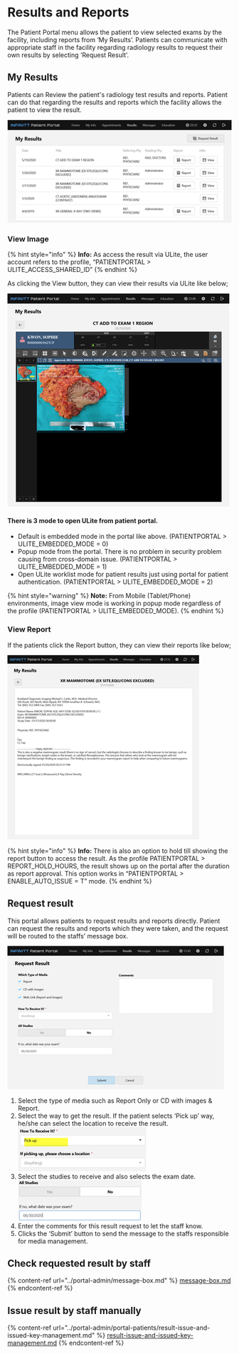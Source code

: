 # Results and Reports

The Patient Portal menu allows the patient to view selected exams by the facility, including reports from ‘My Results’. Patients can communicate with appropriate staff in the facility regarding radiology results to request their own results by selecting ‘Request Result’.

## My Results

Patients can Review the patient's radiology test results and reports. Patient can do that regarding the results and reports which the facility allows the patient to view the result.

![](<../.gitbook/assets/image (15).png>)

### View Image

{% hint style="info" %}
**Info:** As access the result via ULite, the user account refers to the profile, “PATIENTPORTAL > ULITE\_ACCESS\_SHARED\_ID”
{% endhint %}

As clicking the View button, they can view their results via ULite like below;

![](<../.gitbook/assets/image (78).png>)

#### There is 3 mode to open ULite from patient portal.

* Default is embedded mode in the portal like above. (PATIENTPORTAL > ULITE\_EMBEDDED\_MODE = 0)
* Popup mode from the portal. There is no problem in security problem causing from cross-domain issue. (PATIENTPORTAL > ULITE\_EMBEDDED\_MODE = 1)
* Open ULite worklist mode for patient results just using portal for patient authentication. (PATIENTPORTAL > ULITE\_EMBEDDED\_MODE = 2)

{% hint style="warning" %}
**Note:** From Mobile (Tablet/Phone) environments, image view mode is working in popup mode regardless of the profile (PATIENTPORTAL > ULITE\_EMBEDDED\_MODE).
{% endhint %}

### View Report

If the patients click the Report button, they can view their reports like below;

![](<../.gitbook/assets/image (39).png>)

{% hint style="info" %}
**Info:** There is also an option to hold till showing the report button to access the result. As the profile PATIENTPORTAL > REPORT\_HOLD\_HOURS, the result shows up on the portal after the duration as report approval. This option works in “PATIENTPORTAL > ENABLE\_AUTO\_ISSUE = T” mode.
{% endhint %}

## Request result

This portal allows patients to request results and reports directly. Patient can request the results and reports which they were taken, and the request will be routed to the staffs’ message box.&#x20;

![](<../.gitbook/assets/image (2).png>)

1. Select the type of media such as Report Only or CD with images & Report.&#x20;
2. Select the way to get the result. If the patient selects ‘Pick up’ way, he/she can select the location to receive the result. \
   ![](<../.gitbook/assets/image (41).png>)
3. Select the studies to receive and also selects the exam date. \
   ![](<../.gitbook/assets/image (66).png>)
4. Enter the comments for this result request to let the staff know.&#x20;
5. Clicks the ‘Submit’ button to send the message to the staffs responsible for media management.

## Check requested result by staff

{% content-ref url="../portal-admin/message-box.md" %}
[message-box.md](../portal-admin/message-box.md)
{% endcontent-ref %}

## Issue result by staff manually

{% content-ref url="../portal-admin/portal-patients/result-issue-and-issued-key-management.md" %}
[result-issue-and-issued-key-management.md](../portal-admin/portal-patients/result-issue-and-issued-key-management.md)
{% endcontent-ref %}



